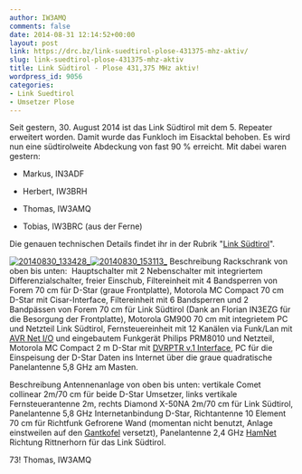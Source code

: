 ```yaml
---
author: IW3AMQ
comments: false
date: 2014-08-31 12:14:52+00:00
layout: post
link: https://drc.bz/link-suedtirol-plose-431375-mhz-aktiv/
slug: link-suedtirol-plose-431375-mhz-aktiv
title: Link Südtirol - Plose 431,375 MHz aktiv!
wordpress_id: 9056
categories:
- Link Suedtirol
- Umsetzer Plose
---
```


Seit gestern, 30. August 2014 ist das Link Südtirol mit dem 5. Repeater erweitert worden. Damit wurde das Funkloch im Eisacktal behoben. Es wird nun eine südtirolweite Abdeckung von fast 90 % erreicht. Mit dabei waren gestern:



	
  * Markus, IN3ADF

	
  * Herbert, IW3BRH

	
  * Thomas, IW3AMQ

	
  * Tobias, IW3BRC (aus der Ferne)


Die genauen technischen Details findet ihr in der Rubrik "[Link Südtirol](https://drc.bz/link-suedtirol/)".

[![20140830_133428_](https://drc.bz/wp-content/uploads/2014/08/20140830_133428_-150x150.jpg)](https://drc.bz/wp-content/uploads/2014/08/20140830_133428_.jpg)[![20140830_153113_](https://drc.bz/wp-content/uploads/2014/08/20140830_153113_-150x150.jpg)](https://drc.bz/wp-content/uploads/2014/08/20140830_153113_.jpg) Beschreibung Rackschrank von oben bis unten:  Hauptschalter mit 2 Nebenschalter mit integriertem Differenzialschalter, freier Einschub, Filtereinheit mit 4 Bandsperren von Forem 70 cm für D-Star (graue Frontplatte), Motorola MC Compact 70 cm D-Star mit Cisar-Interface, Filtereinheit mit 6 Bandsperren und 2 Bandpässen von Forem 70 cm für Link Südtirol (Dank an Florian IN3EZG für die Besorgung der Frontplatte), Motorola GM900 70 cm mit integrietem PC und Netzteil Link Südtirol, Fernsteuereinheit mit 12 Kanälen via Funk/Lan mit [AVR Net I/O](http://cisarbz.org/wordpress/?p=847) und eingebautem Funkgerät Philips PRM8010 und Netzteil, Motorola MC Compact 2 m D-Star mit [DVRPTR v.1 Interface](http://shop.dvrptr.de/), PC für die Einspeisung der D-Star Daten ins Internet über die graue quadratische Panelantenne 5,8 GHz am Masten.

Beschreibung Antennenanlage von oben bis unten: vertikale Comet collinear 2m/70 cm für beide D-Star Umsetzer, links vertikale Fernsteuerantenne 2m, rechts Diamond X-50NA 2m/70 cm für Link Südtirol, Panelantenne 5,8 GHz Internetanbindung D-Star, Richtantenne 10 Element 70 cm für Richtfunk Gefrorene Wand (momentan nicht benutzt, Anlage einstweilen auf den [Gantkofel](https://drc.bz/relaisstandorte/gantkofel/) versetzt), Panelantenne 2,4 GHz [HamNet](http://hamnetdb.net/mapwindow.cgi?as=64600) Richtung Rittnerhorn für das Link Südtirol.

73! Thomas, IW3AMQ
